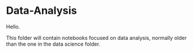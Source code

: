 # Data-Analysis

Hello.


This folder will contain notebooks focused on data analysis, normally older than the one in the data science folder.
